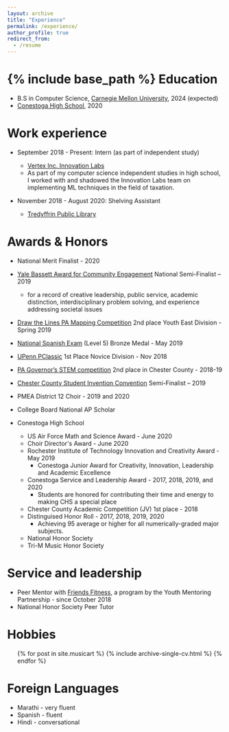 ```yaml
---
layout: archive
title: "Experience"
permalink: /experience/
author_profile: true
redirect_from:
  - /resume
---
```


{% include base_path %}
Education
======
* B.S in Computer Science, [Carnegie Mellon University](https://www.cs.cmu.edu/), 2024 (expected)
* [Conestoga High School](https://www.tesd.net/stoga), 2020

Work experience
======
* September 2018 - Present: Intern (as part of independent study)
  * [Vertex Inc. Innovation Labs](https://www.vertexinc.com/vertex-innovation-labs/overview)
  * As part of my computer science independent studies in high school, I worked with and shadowed the Innovation Labs team on implementing ML techniques in the field of taxation.

* November 2018 - August 2020: Shelving Assistant
  * [Tredyffrin Public Library](https://www.tredyffrinlibraries.org/tredyffrin-public-library/general-information/)

Awards & Honors
======
* National Merit Finalist - 2020
* [Yale Bassett Award for Community Engagement](https://news.yale.edu/2019/04/23/yale-honors-high-school-juniors-who-are-making-difference-world) National Semi-Finalist – 2019
  * for a record of creative leadership, public service, academic distinction, interdisciplinary problem solving, and experience addressing societal issues
* [Draw the Lines PA Mapping Competition](https://drawthelinespa.org/about-us/team-main-line-line-drawers-2nd-youth-east) 2nd place Youth East Division - Spring 2019
* [National Spanish Exam](https://www.nationalspanishexam.org/) (Level 5) Bronze Medal - May 2019
* [UPenn PClassic](https://pclassic.org/) 1st Place Novice Division - Nov 2018
* [PA Governor’s STEM competition](https://www.cciu.org/JOBS1st) 2nd place in Chester County - 2018-19
* [Chester County Student Invention Convention](https://www.cciu.org/INVENT) Semi-Finalist – 2019
* PMEA District 12 Choir - 2019 and 2020
* College Board National AP Scholar

* Conestoga High School
  * US Air Force Math and Science Award - June 2020
  * Choir Director's Award - June 2020
  * Rochester Institute of Technology Innovation and Creativity Award - May 2019
    * Conestoga Junior Award for Creativity, Innovation, Leadership and Academic Excellence
  * Conestoga Service and Leadership Award - 2017, 2018, 2019, and 2020
    * Students are honored for contributing their time and energy to making CHS a special place
  * Chester County Academic Competition (JV) 1st place - 2018
  * Distinguised Honor Roll - 2017, 2018, 2019, 2020
    * Achieving 95 average or higher for all numerically-graded major subjects.
  * National Honor Society
  * Tri-M Music Honor Society

Service and leadership
======
* Peer Mentor with [Friends Fitness](https://youthmp.org/programs/), a program by the Youth Mentoring Partnership - since October 2018
* National Honor Society Peer Tutor

Hobbies
======
<ul>{% for post in site.musicart %}
  {% include archive-single-cv.html %}
{% endfor %}</ul>

Foreign Languages
======
* Marathi - very fluent
* Spanish - fluent
* Hindi - conversational
